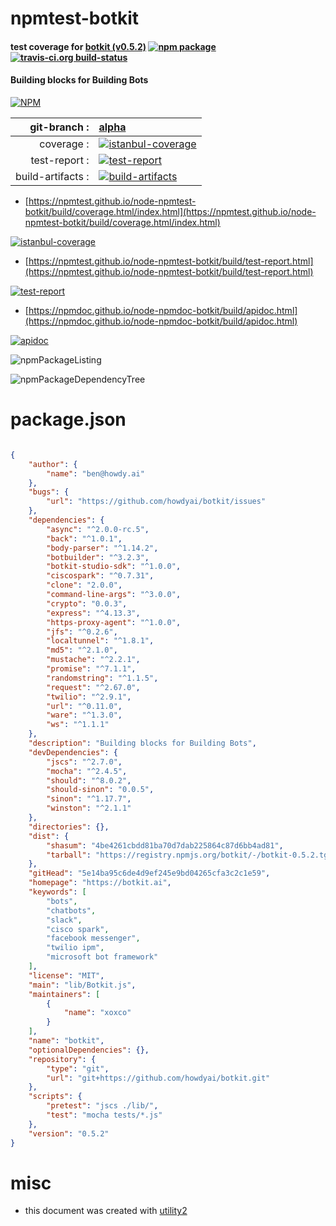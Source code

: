 # npmtest-botkit

#### test coverage for  [botkit (v0.5.2)](https://botkit.ai)  [![npm package](https://img.shields.io/npm/v/npmtest-botkit.svg?style=flat-square)](https://www.npmjs.org/package/npmtest-botkit) [![travis-ci.org build-status](https://api.travis-ci.org/npmtest/node-npmtest-botkit.svg)](https://travis-ci.org/npmtest/node-npmtest-botkit)

#### Building blocks for Building Bots

[![NPM](https://nodei.co/npm/botkit.png?downloads=true&downloadRank=true&stars=true)](https://www.npmjs.com/package/botkit)

| git-branch : | [alpha](https://github.com/npmtest/node-npmtest-botkit/tree/alpha)|
|--:|:--|
| coverage : | [![istanbul-coverage](https://npmtest.github.io/node-npmtest-botkit/build/coverage.badge.svg)](https://npmtest.github.io/node-npmtest-botkit/build/coverage.html/index.html)|
| test-report : | [![test-report](https://npmtest.github.io/node-npmtest-botkit/build/test-report.badge.svg)](https://npmtest.github.io/node-npmtest-botkit/build/test-report.html)|
| build-artifacts : | [![build-artifacts](https://npmtest.github.io/node-npmtest-botkit/glyphicons_144_folder_open.png)](https://github.com/npmtest/node-npmtest-botkit/tree/gh-pages/build)|

- [https://npmtest.github.io/node-npmtest-botkit/build/coverage.html/index.html](https://npmtest.github.io/node-npmtest-botkit/build/coverage.html/index.html)

[![istanbul-coverage](https://npmtest.github.io/node-npmtest-botkit/build/screenCapture.buildCi.browser.%252Ftmp%252Fbuild%252Fcoverage.lib.html.png)](https://npmtest.github.io/node-npmtest-botkit/build/coverage.html/index.html)

- [https://npmtest.github.io/node-npmtest-botkit/build/test-report.html](https://npmtest.github.io/node-npmtest-botkit/build/test-report.html)

[![test-report](https://npmtest.github.io/node-npmtest-botkit/build/screenCapture.buildCi.browser.%252Ftmp%252Fbuild%252Ftest-report.html.png)](https://npmtest.github.io/node-npmtest-botkit/build/test-report.html)

- [https://npmdoc.github.io/node-npmdoc-botkit/build/apidoc.html](https://npmdoc.github.io/node-npmdoc-botkit/build/apidoc.html)

[![apidoc](https://npmdoc.github.io/node-npmdoc-botkit/build/screenCapture.buildCi.browser.%252Ftmp%252Fbuild%252Fapidoc.html.png)](https://npmdoc.github.io/node-npmdoc-botkit/build/apidoc.html)

![npmPackageListing](https://npmtest.github.io/node-npmtest-botkit/build/screenCapture.npmPackageListing.svg)

![npmPackageDependencyTree](https://npmtest.github.io/node-npmtest-botkit/build/screenCapture.npmPackageDependencyTree.svg)



# package.json

```json

{
    "author": {
        "name": "ben@howdy.ai"
    },
    "bugs": {
        "url": "https://github.com/howdyai/botkit/issues"
    },
    "dependencies": {
        "async": "^2.0.0-rc.5",
        "back": "^1.0.1",
        "body-parser": "^1.14.2",
        "botbuilder": "^3.2.3",
        "botkit-studio-sdk": "^1.0.0",
        "ciscospark": "^0.7.31",
        "clone": "2.0.0",
        "command-line-args": "^3.0.0",
        "crypto": "0.0.3",
        "express": "^4.13.3",
        "https-proxy-agent": "^1.0.0",
        "jfs": "^0.2.6",
        "localtunnel": "^1.8.1",
        "md5": "^2.1.0",
        "mustache": "^2.2.1",
        "promise": "^7.1.1",
        "randomstring": "^1.1.5",
        "request": "^2.67.0",
        "twilio": "^2.9.1",
        "url": "^0.11.0",
        "ware": "^1.3.0",
        "ws": "^1.1.1"
    },
    "description": "Building blocks for Building Bots",
    "devDependencies": {
        "jscs": "^2.7.0",
        "mocha": "^2.4.5",
        "should": "^8.0.2",
        "should-sinon": "0.0.5",
        "sinon": "^1.17.7",
        "winston": "^2.1.1"
    },
    "directories": {},
    "dist": {
        "shasum": "4be4261cbdd81ba70d7dab225864c87d6bb4ad81",
        "tarball": "https://registry.npmjs.org/botkit/-/botkit-0.5.2.tgz"
    },
    "gitHead": "5e14ba95c6de4d9ef245e9bd04265cfa3c2c1e59",
    "homepage": "https://botkit.ai",
    "keywords": [
        "bots",
        "chatbots",
        "slack",
        "cisco spark",
        "facebook messenger",
        "twilio ipm",
        "microsoft bot framework"
    ],
    "license": "MIT",
    "main": "lib/Botkit.js",
    "maintainers": [
        {
            "name": "xoxco"
        }
    ],
    "name": "botkit",
    "optionalDependencies": {},
    "repository": {
        "type": "git",
        "url": "git+https://github.com/howdyai/botkit.git"
    },
    "scripts": {
        "pretest": "jscs ./lib/",
        "test": "mocha tests/*.js"
    },
    "version": "0.5.2"
}
```



# misc
- this document was created with [utility2](https://github.com/kaizhu256/node-utility2)
